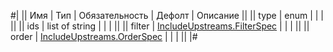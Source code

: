 
#|
|| Имя | Тип | Обязательность | Дефолт | Описание ||
|| type | enum |  |  |  ||
|| ids | list of string |  |  |  ||
|| filter | [IncludeUpstreams.FilterSpec](#IncludeUpstreams.FilterSpec) |  |  |  ||
|| order | [IncludeUpstreams.OrderSpec](#IncludeUpstreams.OrderSpec) |  |  |  ||
|#